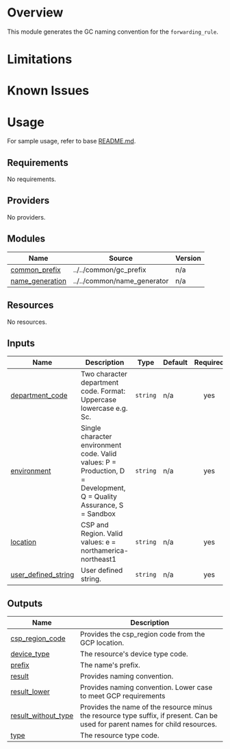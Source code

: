 # Overview
This module generates the GC naming convention for the `forwarding_rule`.

# Limitations

# Known Issues

# Usage
For sample usage, refer to base [README.md](../../../README.md).

<!-- BEGINNING OF PRE-COMMIT-TERRAFORM DOCS HOOK -->
## Requirements

No requirements.

## Providers

No providers.

## Modules

| Name | Source | Version |
|------|--------|---------|
| <a name="module_common_prefix"></a> [common\_prefix](#module\_common\_prefix) | ../../common/gc_prefix | n/a |
| <a name="module_name_generation"></a> [name\_generation](#module\_name\_generation) | ../../common/name_generator | n/a |

## Resources

No resources.

## Inputs

| Name | Description | Type | Default | Required |
|------|-------------|------|---------|:--------:|
| <a name="input_department_code"></a> [department\_code](#input\_department\_code) | Two character department code. Format: Uppercase lowercase e.g. Sc. | `string` | n/a | yes |
| <a name="input_environment"></a> [environment](#input\_environment) | Single character environment code. Valid values: P = Production, D = Development, Q = Quality Assurance, S = Sandbox | `string` | n/a | yes |
| <a name="input_location"></a> [location](#input\_location) | CSP and Region. Valid values: e = northamerica-northeast1 | `string` | n/a | yes |
| <a name="input_user_defined_string"></a> [user\_defined\_string](#input\_user\_defined\_string) | User defined string. | `string` | n/a | yes |

## Outputs

| Name | Description |
|------|-------------|
| <a name="output_csp_region_code"></a> [csp\_region\_code](#output\_csp\_region\_code) | Provides the csp\_region code from the GCP location. |
| <a name="output_device_type"></a> [device\_type](#output\_device\_type) | The resource's device type code. |
| <a name="output_prefix"></a> [prefix](#output\_prefix) | The name's prefix. |
| <a name="output_result"></a> [result](#output\_result) | Provides naming convention. |
| <a name="output_result_lower"></a> [result\_lower](#output\_result\_lower) | Provides naming convention. Lower case to meet GCP requirements |
| <a name="output_result_without_type"></a> [result\_without\_type](#output\_result\_without\_type) | Provides the name of the resource minus the resource type suffix, if present. Can be used for parent names for child resources. |
| <a name="output_type"></a> [type](#output\_type) | The resource type code. |
<!-- END OF PRE-COMMIT-TERRAFORM DOCS HOOK -->
